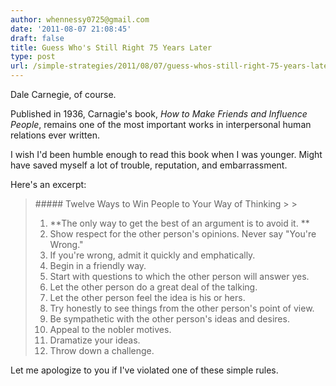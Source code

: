 ```yaml
---
author: whennessy0725@gmail.com
date: '2011-08-07 21:08:45'
draft: false
title: Guess Who's Still Right 75 Years Later
type: post
url: /simple-strategies/2011/08/07/guess-whos-still-right-75-years-later
---
```





Dale Carnegie, of course.




Published in 1936, Carnagie's book, _How to Make Friends and Influence  People_, remains one of the most important works in interpersonal human  relations ever written.




I wish I'd been humble enough to read this book when I was younger.  Might  have saved myself a lot of trouble, reputation, and embarrassment.




Here's an excerpt:




<blockquote>##### Twelve Ways to Win People to Your Way of Thinking
> 
> 

> 
>  
  1. **The only way to get the best of an argument is to avoid it. ** 
  2. Show respect for the other person's opinions. Never say "You're Wrong." 
  3. If you're wrong, admit it quickly and emphatically. 
  4. Begin in a friendly way. 
  5. Start with questions to which the other person will answer yes. 
  6. Let the other person do a great deal of the talking. 
  7. Let the other person feel the idea is his or hers. 
  8. Try honestly to see things from the other person's point of view. 
  9. Be sympathetic with the other person's ideas and desires. 
  10. Appeal to the nobler motives. 
  11. Dramatize your ideas. 
  12. Throw down a challenge.

</blockquote>




Let me apologize to you if I've violated one of these simple rules. 









